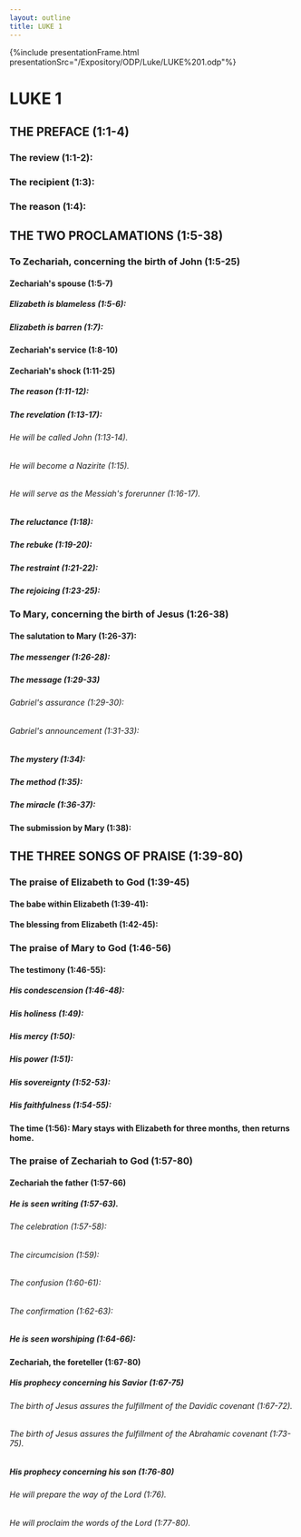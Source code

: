 ```yaml
---
layout: outline
title: LUKE 1
---
```

{%include presentationFrame.html presentationSrc="/Expository/ODP/Luke/LUKE%201.odp"%}

# LUKE 1
## THE PREFACE (1:1-4) 
###  The review (1:1-2): 
###  The recipient (1:3): 
###  The reason (1:4): 
## THE TWO PROCLAMATIONS (1:5-38) 
###  To Zechariah, concerning the birth of John (1:5-25) 
####  Zechariah\'s spouse (1:5-7) 
#####  Elizabeth is blameless (1:5-6): 
#####  Elizabeth is barren (1:7): 
####  Zechariah\'s service (1:8-10) 
####  Zechariah\'s shock (1:11-25) 
#####  The reason (1:11-12): 
#####  The revelation (1:13-17): 
######  He will be called John (1:13-14). 
######  He will become a Nazirite (1:15). 
######  He will serve as the Messiah\'s forerunner (1:16-17). 
#####  The reluctance (1:18): 
#####  The rebuke (1:19-20): 
#####  The restraint (1:21-22): 
#####  The rejoicing (1:23-25): 
###  To Mary, concerning the birth of Jesus (1:26-38) 
####  The salutation to Mary (1:26-37): 
#####  The messenger (1:26-28): 
#####  The message (1:29-33) 
######  Gabriel\'s assurance (1:29-30): 
######  Gabriel\'s announcement (1:31-33): 
#####  The mystery (1:34): 
#####  The method (1:35): 
#####  The miracle (1:36-37): 
####  The submission by Mary (1:38): 
## THE THREE SONGS OF PRAISE (1:39-80) 
###  The praise of Elizabeth to God (1:39-45) 
####  The babe within Elizabeth (1:39-41): 
####  The blessing from Elizabeth (1:42-45): 
###  The praise of Mary to God (1:46-56) 
####  The testimony (1:46-55): 
#####  His condescension (1:46-48): 
#####  His holiness (1:49): 
#####  His mercy (1:50): 
#####  His power (1:51): 
#####  His sovereignty (1:52-53): 
#####  His faithfulness (1:54-55): 
####  The time (1:56): Mary stays with Elizabeth for three months, then returns home. 
###  The praise of Zechariah to God (1:57-80) 
####  Zechariah the father (1:57-66) 
#####  He is seen writing (1:57-63). 
######  The celebration (1:57-58): 
######  The circumcision (1:59): 
######  The confusion (1:60-61): 
######  The confirmation (1:62-63): 
#####  He is seen worshiping (1:64-66): 
####  Zechariah, the foreteller (1:67-80) 
#####  His prophecy concerning his Savior (1:67-75) 
######  The birth of Jesus assures the fulfillment of the Davidic covenant (1:67-72). 
######  The birth of Jesus assures the fulfillment of the Abrahamic covenant (1:73-75). 
#####  His prophecy concerning his son (1:76-80) 
######  He will prepare the way of the Lord (1:76). 
######  He will proclaim the words of the Lord (1:77-80). 
